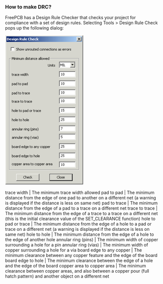 ### How to make DRC?
FreePCB has a Design Rule Checker that checks your project for compliance with a set of design rules. Selecting Tools > Design Rule Check pops up the following dialog:

 ![](pictures/DRC.png)

trace width           	| The minimum trace width allowed
pad to pad            	| The minimum distance from the edge of one pad to another on a different net (a warning is displayed if the distance is less on same net)
pad to trace          	| The minimum distance from the edge of a pad to a trace on a different net
trace to trace        	| The minimum distance from the edge of a trace to a trace on a different net (this is the initial clearance value of the SET_CLEARANCE function)
hole to pad or trace  	| The minimum distance from the edge of a hole to a pad or trace on a different net (a warning is displayed if the distance is less on same net)
hole to hole          	| The minimum distance from the edge of a hole to the edge of another hole
annular ring (pins)   	| The minimum width of copper surrounding a hole for a pin
annular ring (vias)   	| The minimum width of copper surrounding a hole for a via
board edge to any copper 	| The minimum clearance between any copper feature and the edge of the board
board edge to hole    	| The minimum clearance between the edge of a hole and the edge of the board
copper area to copper area 	| The minimum clearance between copper areas, and also between a copper pour (full hatch pattern) and another object on a different net
